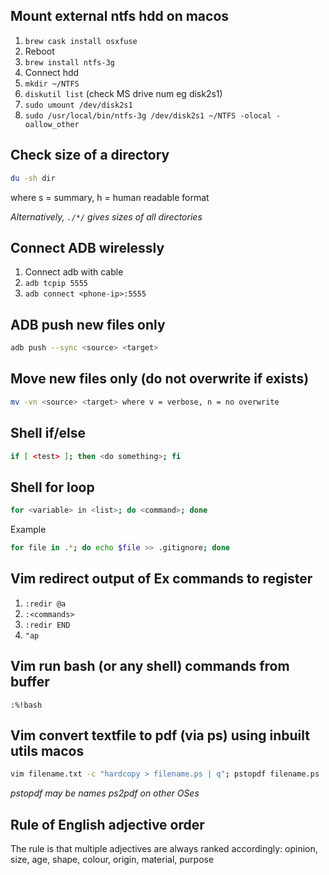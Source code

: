 ## Mount external ntfs hdd on macos

1. `brew cask install osxfuse`
2. Reboot
3. `brew install ntfs-3g`
4. Connect hdd
5. `mkdir ~/NTFS`
6. `diskutil list` (check MS drive num eg disk2s1)
7. `sudo umount /dev/disk2s1`
8. `sudo /usr/local/bin/ntfs-3g /dev/disk2s1 ~/NTFS -olocal -oallow_other`

## Check size of a directory

```sh
du -sh dir
```
where s = summary, h = human readable format

_Alternatively, `./*/` gives sizes of all directories_

## Connect ADB wirelessly

1. Connect adb with cable
2. `adb tcpip 5555`
3. `adb connect <phone-ip>:5555`

## ADB push new files only

```sh
adb push --sync <source> <target>
```

## Move new files only (do not overwrite if exists)

```sh
mv -vn <source> <target> where v = verbose, n = no overwrite
```

## Shell if/else

```sh
if [ <test> ]; then <do something>; fi
```

## Shell for loop

```sh
for <variable> in <list>; do <command>; done
```

Example
```sh
for file in .*; do echo $file >> .gitignore; done
```

## Vim redirect output of Ex commands to register

1. `:redir @a`
2. `:<commands>`
3. `:redir END`
4. `"ap`

## Vim run bash (or any shell) commands from buffer

```
:%!bash
```

## Vim convert textfile to pdf (via ps) using inbuilt utils macos

```sh
vim filename.txt -c "hardcopy > filename.ps | q"; pstopdf filename.ps
```

*pstopdf may be names ps2pdf on other OSes*

## Rule of English adjective order

The rule is that multiple adjectives are always ranked accordingly: opinion, size, age, shape, colour, origin, material, purpose
